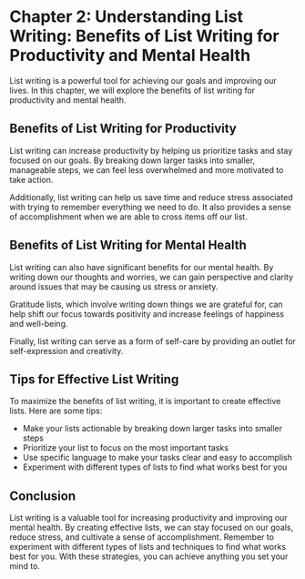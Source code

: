 Chapter 2: Understanding List Writing: Benefits of List Writing for Productivity and Mental Health
==================================================================================================

List writing is a powerful tool for achieving our goals and improving our lives. In this chapter, we will explore the benefits of list writing for productivity and mental health.

Benefits of List Writing for Productivity
-----------------------------------------

List writing can increase productivity by helping us prioritize tasks and stay focused on our goals. By breaking down larger tasks into smaller, manageable steps, we can feel less overwhelmed and more motivated to take action.

Additionally, list writing can help us save time and reduce stress associated with trying to remember everything we need to do. It also provides a sense of accomplishment when we are able to cross items off our list.

Benefits of List Writing for Mental Health
------------------------------------------

List writing can also have significant benefits for our mental health. By writing down our thoughts and worries, we can gain perspective and clarity around issues that may be causing us stress or anxiety.

Gratitude lists, which involve writing down things we are grateful for, can help shift our focus towards positivity and increase feelings of happiness and well-being.

Finally, list writing can serve as a form of self-care by providing an outlet for self-expression and creativity.

Tips for Effective List Writing
-------------------------------

To maximize the benefits of list writing, it is important to create effective lists. Here are some tips:

* Make your lists actionable by breaking down larger tasks into smaller steps
* Prioritize your list to focus on the most important tasks
* Use specific language to make your tasks clear and easy to accomplish
* Experiment with different types of lists to find what works best for you

Conclusion
----------

List writing is a valuable tool for increasing productivity and improving our mental health. By creating effective lists, we can stay focused on our goals, reduce stress, and cultivate a sense of accomplishment. Remember to experiment with different types of lists and techniques to find what works best for you. With these strategies, you can achieve anything you set your mind to.


